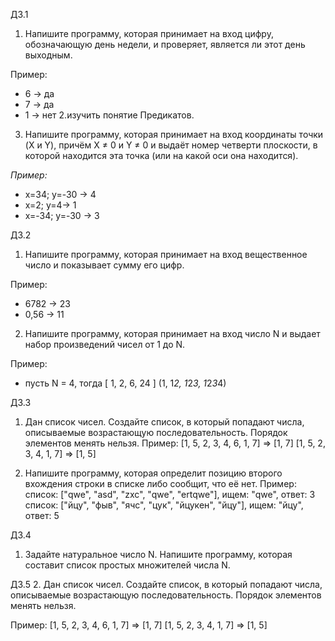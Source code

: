 ДЗ.1
1. Напишите программу, которая принимает на вход цифру, обозначающую день недели, и проверяет, является ли этот день выходным.

Пример:

- 6 -> да
- 7 -> да
- 1 -> нет
2.изучить понятие Предикатов.
3. Напишите программу, которая принимает на вход координаты точки (X и Y), причём X ≠ 0 и Y ≠ 0 и выдаёт номер четверти плоскости, в которой находится эта точка (или на какой оси она находится).

*Пример:*

- x=34; y=-30 -> 4
- x=2; y=4-> 1
- x=-34; y=-30 -> 3

ДЗ.2
1. Напишите программу, которая принимает на вход вещественное число и показывает сумму его цифр.

Пример:

- 6782 -> 23
- 0,56 -> 11
2. Напишите программу, которая принимает на вход число N и выдает набор произведений чисел от 1 до N.

Пример:

- пусть N = 4, тогда [ 1, 2, 6, 24 ] (1, 1*2, 1*2*3, 1*2*3*4)

ДЗ.3
1. Дан список чисел. Создайте список, в который попадают числа, описываемые возрастающую последовательность. Порядок элементов менять нельзя.
Пример:
[1, 5, 2, 3, 4, 6, 1, 7] => [1, 7]
[1, 5, 2, 3, 4, 1, 7] => [1, 5]

2. Напишите программу, которая определит позицию второго вхождения строки в списке либо сообщит, что её нет.
Пример:
список: ["qwe", "asd", "zxc", "qwe", "ertqwe"], ищем: "qwe", ответ: 3
список: ["йцу", "фыв", "ячс", "цук", "йцукен", "йцу"], ищем: "йцу", ответ: 5

ДЗ.4
1. Задайте натуральное число N. Напишите программу, которая составит список простых множителей числа N.

ДЗ.5
2. Дан список чисел. Создайте список, в который попадают числа, описываемые возрастающую последовательность. Порядок элементов менять нельзя.

Пример:
[1, 5, 2, 3, 4, 6, 1, 7] => [1, 7]
[1, 5, 2, 3, 4, 1, 7] => [1, 5]